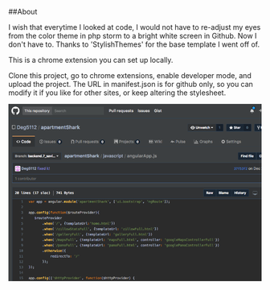 ##About

I wish that everytime I looked at code, I would not have to re-adjust my eyes from the color theme in php storm to a 
bright white screen in Github. Now I don't have to. Thanks to 'StylishThemes' for the base template I went off of.

This is a chrome extension you can set up locally. 

Clone this project, go to chrome extensions, enable developer mode, and upload the project. The URL in manifest.json is 
for github only, so you can modify it if you like for other sites, or keep altering the stylesheet.

![alt tag](/demo-image.png)
